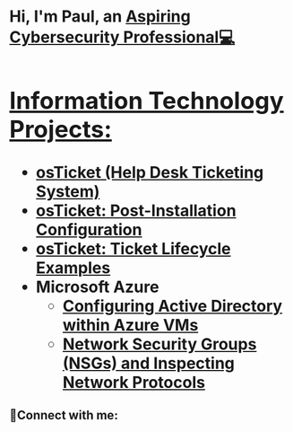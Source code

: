 <h1>Hi, I'm Paul, an <a href=https://www.linkedin.com/in/paul-cabrera-001052205/> Aspiring Cybersecurity Professional💻


  <h2> Information Technology Projects:</h2>

  - <b>osTicket (Help Desk Ticketing System)</b>
  - [osTicket: Post-Installation Configuration](https://github.com/joshmadakorcc/post-install-config)
  - [osTicket: Ticket Lifecycle Examples](https://github.com/joshmadakorcc/ticket-lifecycle)
- <b>Microsoft Azure</b>
  - [Configuring Active Directory within Azure VMs](https://github.com/joshmadakorcc/configure-ad)
  - [Network Security Groups (NSGs) and Inspecting Network Protocols](https://github.com/joshmadakorcc/azure-network-protocols)

<h2>🤳Connect with me:</h2>

<a href=https://www.linkedin.com/in/paul-cabrera-001052205/>

